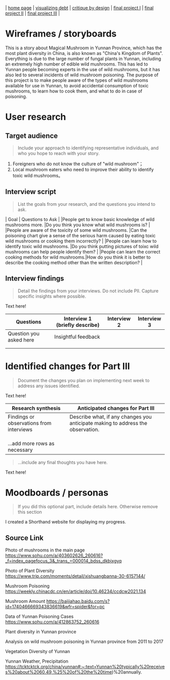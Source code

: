 | [home page](https://cmustudent.github.io/tswd-portfolio-templates/) | [visualizing debt](/dataviz2.md) | [critique by design](/dataviz3.md) | [final project I](/final_project_part1.md) | [final project II](/final_project_part3.md) | [final project III](final-project-part-three) |

# Wireframes / storyboards
This is a story about Magical Mushroom in Yunnan Province, which has the most plant diversity in China, is also known as "China's Kingdom of Plants". Everything is due to the large number of fungal plants in Yunnan, including an extremely high number of edible wild mushrooms. This has led to Yunnan people becoming experts in the use of wild mushrooms, but it has also led to several incidents of wild mushroom poisoning. The purpose of this project is to make people aware of the types of wild mushrooms available for use in Yunnan, to avoid accidental consumption of toxic mushrooms, to learn how to cook them, and what to do in case of poisoning.

# User research 

## Target audience
> Include your approach to identifying representative individuals, and who you hope to reach with your story. 
1. Foreigners who do not know the culture of "wild mushroom"；
2. Local mushroom eaters who need to improve their ability to identify toxic wild mushrooms。


## Interview script
> List the goals from your research, and the questions you intend to ask. 

|                              Goal                              |                                     Questions to Ask                                            |
|People get to know basic knowledge of wild mushrooms more.      |Do you think you know what wild mushrooms is?                                                    |
|People are aware of the toxicity of some wild mushrooms.        |Can the poisoning chart give a sense of the serious harm caused by eating toxic wild mushrooms or                                                                       cooking them incorrectly?                                                                        |
|People can learn how to identify toxic wild mushrooms.          |Do you think putting pictures of toixc wild mushrooms can help people identify them?             |
|People can learn the correct cooking methods for wild mushrooms.|How do you think it is better to describe the cooking method other than the written description? |



## Interview findings
> Detail the findings from your interviews.  Do not include PII.  Capture specific insights where possible.

Text here!

| Questions               | Interview 1 (briefly describe) | Interview 2 | Interview 3 |
|-------------------------|--------------------------------|-------------|-------------|
| Question you asked here | Insightful feedback            |             |             |
|                         |                                |             |             |
|                         |                                |             |             |


# Identified changes for Part III
> Document the changes you plan on implementing next week to address any issues identified.  

Text here!

| Research synthesis                       | Anticipated changes for Part III                                                |
|------------------------------------------|---------------------------------------------------------------------------------|
| Findings or observations from interviews | Describe what, if any changes you anticipate making to address the observation. |
|                                          |                                                                                 |
|                                          |                                                                                 |
|                                          |                                                                                 |
| ...add more rows as necessary            |                                                                                 |

> ...include any final thoughts you have here. 

Text here!

# Moodboards / personas
> If you did this optional part, include details here.  Otherwise remove this section

I created a Shorthand website for displaying my progress.


## Source Link

Photo of mushrooms in the main page
https://www.sohu.com/a/403602626_260616?_f=index_pagefocus_3&_trans_=000014_bdss_dkbjxgyq

Photo of Plant Diversity
https://www.trip.com/moments/detail/xishuangbanna-30-6157144/

Mushroom Poisoning
https://weekly.chinacdc.cn/en/article/doi/10.46234/ccdcw2021.134

Mushroom Amount
https://baijiahao.baidu.com/s?id=1740466669343836619&wfr=spider&for=pc

Data of Yunnan Poisoning Cases
https://www.sohu.com/a/412863752_260616

Plant diversity in Yunnan province

Analysis on wild mushroom poisoning in Yunnan province from 2011 to 2017

Vegetation Diversity of Yunnan

Yunnan Weather, Precipitation
https://tcktcktck.org/china/yunnan#:~:text=Yunnan%20typically%20receives%20about%2060.49,%25%20of%20the%20time)%20annually.


